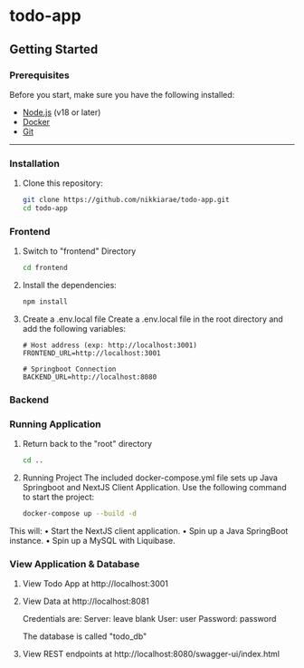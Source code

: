 # todo-app

## Getting Started

### Prerequisites

Before you start, make sure you have the following installed:

- [Node.js](https://nodejs.org/) (v18 or later)
- [Docker](https://www.docker.com/)
- [Git](https://git-scm.com/)

---

### Installation

1. Clone this repository:

   ```bash
   git clone https://github.com/nikkiarae/todo-app.git
   cd todo-app
   ```

### Frontend 

1. Switch to "frontend" Directory

   ```bash
   cd frontend
   ```

2. Install the dependencies:

   ```bash
   npm install

   ```

3. Create a .env.local file
   Create a .env.local file in the root directory and add the following variables:

   ```env
   # Host address (exp: http://localhost:3001)
   FRONTEND_URL=http://localhost:3001

   # Springboot Connection 
   BACKEND_URL=http://localhost:8080

   ```

### Backend 

### Running Application

1. Return back to the "root" directory

   ```bash
   cd ..
   ```

2. Running Project
   The included docker-compose.yml file sets up Java Springboot and NextJS Client Application. Use the following command to start the project:

   ```bash
   docker-compose up --build -d

   ```

This will:
   • Start the NextJS client application.
   • Spin up a Java SpringBoot instance.
   • Spin up a MySQL with Liquibase.

### View Application & Database

1. View Todo App at http://localhost:3001

2. View Data at http://localhost:8081 

   Credentials are:
      Server: leave blank
      User: user
      Password: password
   
   The database is called "todo_db"

3. View REST endpoints at http://localhost:8080/swagger-ui/index.html
